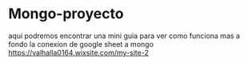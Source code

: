 # Mongo-proyecto
aqui podremos encontrar una mini guia para ver como funciona mas a fondo la conexion de google sheet a mongo
https://valhalla0164.wixsite.com/my-site-2

